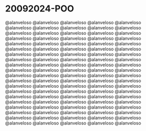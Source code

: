 # 20092024-POO

@alanveloso
	@alanveloso 
		@alanveloso
			@alanveloso
				@alanveloso
					@alanveloso
						@alanveloso 
							@alanveloso
								@alanveloso
									@alanveloso
										@alanveloso
											@alanveloso 
												@alanveloso
													@alanveloso
														@alanveloso
															@alanveloso
																@alanveloso 
																	@alanveloso
																		@alanveloso
																			@alanveloso
																				@alanveloso
																					@alanveloso
																						@alanveloso
																							@alanveloso
																								@alanveloso 
																									@alanveloso
																										@alanveloso
																											@alanveloso
																												@alanveloso
																													@alanveloso 
																														@alanveloso
																															@alanveloso
																																@alanveloso
																																	@alanveloso
																																		@alanveloso 
																																			@alanveloso
																																				@alanveloso
																																					@alanveloso
																																						@alanveloso
																																							@alanveloso 
																																								@alanveloso
																																									@alanveloso
																																										@alanveloso
																																											@alanveloso
																																												@alanveloso
																																													@alanveloso
																																														@alanveloso
																																															@alanveloso
																																																@alanveloso
																																																	@alanveloso
                                                                                                    @alanveloso
                                                                                                    	@alanveloso 
                                                                                                    		@alanveloso
                                                                                                    			@alanveloso
                                                                                                    				@alanveloso
                                                                                                    					@alanveloso
                                                                                                    						@alanveloso 
                                                                                                    							@alanveloso
                                                                                                    								@alanveloso
                                                                                                    									@alanveloso
                                                                                                    										@alanveloso
                                                                                                    											@alanveloso 
                                                                                                    												@alanveloso
                                                                                                    													@alanveloso
                                                                                                    														@alanveloso
                                                                                                    															@alanveloso
                                                                                                    																@alanveloso 
                                                                                                    																	@alanveloso
                                                                                                    																		@alanveloso
                                                                                                    																			@alanveloso
                                                                                                    																				@alanveloso
                                                                                                    																					@alanveloso
                                                                                                    																						@alanveloso
                                                                                                    																							@alanveloso
                                                                                                    																								@alanveloso 
                                                                                                    																									@alanveloso
                                                                                                    																										@alanveloso
                                                                                                    																											@alanveloso
                                                                                                    																												@alanveloso
                                                                                                    																													@alanveloso 
                                                                                                    																														@alanveloso
                                                                                                    																															@alanveloso
                                                                                                    																																@alanveloso
                                                                                                    																																	@alanveloso
                                                                                                    																																		@alanveloso 
                                                                                                    																																			@alanveloso
                                                                                                    																																				@alanveloso
                                                                                                    																																					@alanveloso
                                                                                                    																																						@alanveloso
                                                                                                    																																							@alanveloso 
                                                                                                    																																								@alanveloso
                                                                                                    																																									@alanveloso
                                                                                                    																																										@alanveloso
                                                                                                    																																											@alanveloso
                                                                                                    																																												@alanveloso
                                                                                                    																																													@alanveloso
                                                                                                    																																														@alanveloso
                                                                                                    																																															@alanveloso
                                                                                                    																																																@alanveloso
                                                                                                    																																																	@alanveloso
